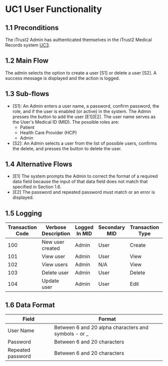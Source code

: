 # UC1 User Functionality

## 1.1 Preconditions
The iTrust2 Admin has authenticated themselves in the iTrust2 Medical Records system [UC3](uc3).

## 1.2 Main Flow
The admin selects the option to create a user [S1] or delete a user [S2].  A success message is displayed and the action is logged.

## 1.3 Sub-flows

  * [S1]: An Admin enters a user name, a password, confirm password, the role, and if the user is enabled (or active) in the system.  The Admin presses the button to add the user [E1][E2]. The user name serves as the User's Medical ID (MID). The possible roles are:
     * Patient
     * Health Care Provider (HCP)
     * Admin
  * [S2]: An Admin selects a user from the list of possible users, confirms the delete, and presses the button to delete the user.

## 1.4 Alternative Flows

  * [E1] The system prompts the Admin to correct the format of a required data field because the input of that data field does not match that specified in Section 1.6.
  * [E2] The password and repeated password must match or an error is displayed.

## 1.5 Logging

| Transaction Code | Verbose Description | Logged In MID | Secondary MID | Transaction Type | Patient Viewable |
|------------------|---------------------|---------------|---------------|------------------|------------------|
| 100 | New user created | Admin | User | Create | No |
| 101 | View user | Admin | User | View | No |
| 102 | View users | Admin | N/A | View | No |
| 103 | Delete user | Admin | User | Delete | No |
| 104 | Update user | Admin | User | Edit | No |

## 1.6 Data Format
| Field | Format |
|-------|--------|
|User Name  |Between 6 and 20 alpha characters and symbols - or _|
|Password | Between 6 and 20 characters |
|Repeated password | Between 6 and 20 characters |